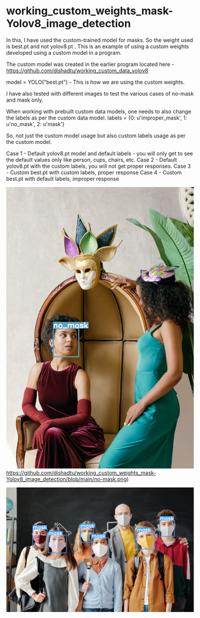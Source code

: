 # working_custom_weights_mask-Yolov8_image_detection

In this, I have used the custom-trained model for masks. So the weight used is best.pt and not yolov8.pt .
This is an example of using a custom weights developed using a custom model in a  program.

The custom model was created in the earlier program located here - https://github.com/dishadtu/working_custom_data_yolov8

model = YOLO("best.pt") - This is how we are using the custom weights.

I have also tested with different images to test the various cases of no-mask and mask only.

When working with prebuilt custom data models, one needs to also change the labels as per the custom data model.
    labels = {0: u'improper_mask', 1: u'no_mask', 2: u'mask'}
   
   
So, not just the custom model usage but also custom labels usage as per the custom model.

Case 1 - Default yolov8.pt model and default labels -  you will only get to see the default values only like person, cups, chairs, etc.
Case 2 - Default yolov8.pt with the custom labels, you will not get proper responses.
Case 3 - Custom best.pt with custom labels, proper response
Case 4 - Custom best.pt with default labels, improper response


![No Mask](https://github.com/dishadtu/working_custom_weights_mask-Yolov8_image_detection/blob/main/no-mask.png)https://github.com/dishadtu/working_custom_weights_mask-Yolov8_image_detection/blob/main/no-mask.png)


![Mask](https://github.com/dishadtu/working_custom_weights_mask-Yolov8_image_detection/blob/main/face-mask-detection.png)
